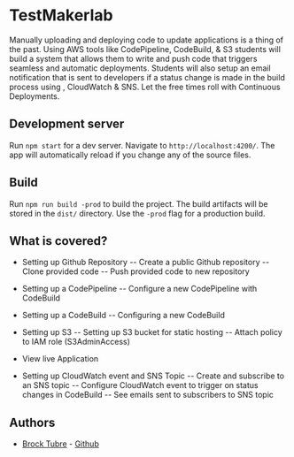 # TestMakerlab

Manually uploading and deploying code to update applications is a thing of the past. Using AWS tools like CodePipeline, CodeBuild, & S3 students will build a system that allows them to write and push code that triggers seamless and automatic deployments. Students will also setup an email notification that is sent to developers if a status change is made in the build process using , CloudWatch & SNS. Let the free times roll with Continuous Deployments.

## Development server

Run `npm start` for a dev server. Navigate to `http://localhost:4200/`. The app will automatically reload if you change any of the source files.

## Build

Run `npm run build -prod` to build the project. The build artifacts will be stored in the `dist/` directory. Use the `-prod` flag for a production build.

## What is covered?
- Setting up Github Repository
-- Create a public Github repository 
-- Clone provided code
-- Push provided code to new repository

- Setting up a CodePipeline
-- Configure a new CodePipeline with CodeBuild

- Setting up a CodeBuild
-- Configuring a new CodeBuild

- Setting up S3
-- Setting up S3 bucket for static hosting
-- Attach policy to IAM role (S3AdminAccess)

- View live Application

- Setting up CloudWatch event and SNS Topic
-- Create and subscribe to an SNS topic
-- Configure CloudWatch event to trigger on status changes in CodeBuild
-- See emails sent to subscribers to SNS topic

## Authors
* [Brock Tubre](http://brocktubre.com) - [Github](https://github.com/brocktubre)
